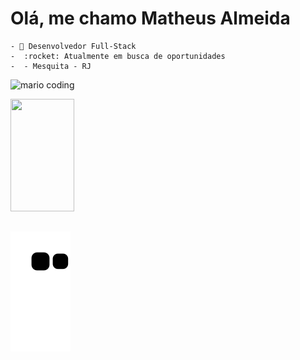 <h1> Olá, me chamo Matheus Almeida </h1>

```
- 💎 Desenvolvedor Full-Stack
-  :rocket: Atualmente em busca de oportunidades
-  - Mesquita - RJ
```

![mario coding](https://i.imgur.com/1ZvVkDc.gif)

<div style="display: inline_block">
   
   <img width="45%" height="180em" src="https://github-readme-stats.vercel.app/api/top-langs/?username=saagas-code&theme=radical&layout=compact"/>
   
</div>

##

![Snake animation](https://github.com/vitorpachecoo/vitorpachecoo/blob/output/github-contribution-grid-snake.svg)


